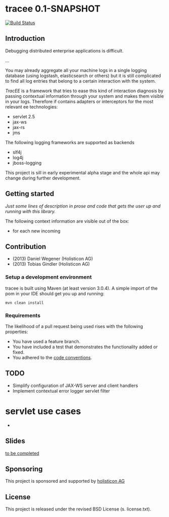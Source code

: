 # tracee   0.1-SNAPSHOT

[![Build Status](https://secure.travis-ci.org/holisticon/tracee.png)](https://travis-ci.org/holisticon/tracee)

## Introduction

Debugging distributed enterprise applications is difficult.

...

You may already aggregate all your machine logs in a single logging database (using logstash, elasticsearch or others) but it is still
complicated to find all log entries that belong to a certain interaction with the system.

*TracEE* is a framework that tries to ease this kind of interaction diagnosis by passing contextual information through your system and
makes them visible in your logs. Therefore if contains adapters or interceptors for the most relevant ee technologies:

* servlet 2.5
* jax-ws
* jax-rs
* jms

The following logging frameworks are supported as backends

* slf4j
* log4j
* jboss-logging

This project is sill in early experimental alpha stage and the whole api may change during further development.

## Getting started
*Just some lines of description in prose and code that gets the user up and running with this library.*


The following context information are visible out of the box:
- for each new incoming



## Contribution
- (2013) Daniel Wegener (Holisticon AG)
- (2013) Tobias Gindler (Holisticon AG)

### Setup a development environment
tracee is built using Maven (at least version 3.0.4).
A simple import of the pom in your IDE should get you up and running:

``mvn clean install``

### Requirements
The likelihood of a pull request being used rises with the following properties:

- You have used a feature branch.
- You have included a test that demonstrates the functionality added or fixed.
- You adhered to the [code conventions](http://www.oracle.com/technetwork/java/javase/documentation/codeconvtoc-136057.html).

## TODO
- Simplify configuration of JAX-WS server and client handlers
- Implement contextual error logger servlet filter

# servlet use cases
-

## Slides
[to be completed](docs/slides/index.html)

## Sponsoring
This project is sponsored and supported by [holisticon AG](http://holisticon.de/cms/About/Startseite)

## License
This project is released under the revised BSD License (s. license.txt).